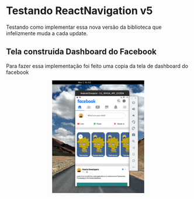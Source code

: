 # Testando ReactNavigation v5

Testando como implementar essa nova versão da biblioteca que infelizmente muda a cada update.

## Tela construida Dashboard do Facebook

Para fazer essa implementação foi feito uma copia da tela de dashboard do facebook

<div align="center">
    <img src="images/img.png.png" width="50%" height="50%" />
</div>
